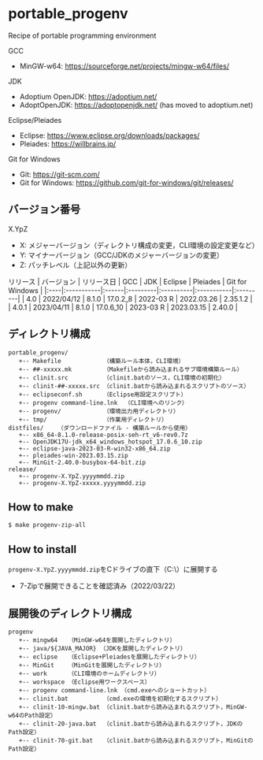 # portable_progenv
Recipe of portable programming environment

GCC
- MinGW-w64: https://sourceforge.net/projects/mingw-w64/files/

JDK
- Adoptium OpenJDK: https://adoptium.net/
- AdoptOpenJDK: https://adoptopenjdk.net/ (has moved to adoptium.net)

Eclipse/Pleiades
- Eclipse: https://www.eclipse.org/downloads/packages/
- Pleiades: https://willbrains.jp/

Git for Windows
- Git: https://git-scm.com/
- Git for Windows: https://github.com/git-for-windows/git/releases/

## バージョン番号
X.YpZ
- X: メジャーバージョン（ディレクトリ構成の変更，CLI環境の設定変更など）
- Y: マイナーバージョン（GCC/JDKのメジャーバージョンの変更）
- Z: パッチレベル（上記以外の更新）

リリース
| バージョン | リリース日 | GCC | JDK | Eclipse | Pleiades | Git for Windows |
|:----|:-----------|:------|:---------|:----------|:-----------|:---------|
| 4.0 | 2022/04/12 | 8.1.0 | 17.0.2_8 | 2022-03 R | 2022.03.26 | 2.35.1.2 |
| 4.0.1 | 2023/04/11 | 8.1.0 | 17.0.6_10 | 2023-03 R | 2023.03.15 | 2.40.0 |

## ディレクトリ構成
```
portable_progenv/
   +-- Makefile            （構築ルール本体，CLI環境）
   +-- ##-xxxxx.mk         （Makefileから読み込まれるサブ環境構築ルール）
   +-- clinit.src          （clinit.batのソース，CLI環境の初期化）
   +-- clinit-##-xxxxx.src （clinit.batから読み込まれるスクリプトのソース）
   +-- eclipseconf.sh      （Eclipse用設定スクリプト）
   +-- progenv command-line.lnk  （CLI環境へのリンク）
   +-- progenv/            （環境出力用ディレクトリ）
   +-- tmp/                （作業用ディレクトリ）
distfiles/    （ダウンロードファイル - 構築ルールから使用）
   +-- x86_64-8.1.0-release-posix-seh-rt_v6-rev0.7z
   +-- OpenJDK17U-jdk_x64_windows_hotspot_17.0.6_10.zip
   +-- eclipse-java-2023-03-R-win32-x86_64.zip
   +-- pleiades-win-2023.03.15.zip
   +-- MinGit-2.40.0-busybox-64-bit.zip
release/
   +-- progenv-X.YpZ.yyyymmdd.zip
   +-- progenv-X.YpZ-xxxxx.yyyymmdd.zip
```

## How to make
```
$ make progenv-zip-all
```

## How to install
`progenv-X.YpZ.yyyymmdd.zip`をCドライブの直下（C:\）に展開する
- 7-Zipで展開できることを確認済み（2022/03/22）

## 展開後のディレクトリ構成
```
progenv
   +-- mingw64   （MinGW-w64を展開したディレクトリ）
   +-- java/${JAVA_MAJOR} （JDKを展開したディレクトリ）
   +-- eclipse   （Eclipse+Pleiadesを展開したディレクトリ）
   +-- MinGit    （MinGitを展開したディレクトリ）
   +-- work      （CLI環境のホームディレクトリ）
   +-- workspace （Eclipse用ワークスペース）
   +-- progenv command-line.lnk （cmd.exeへのショートカット）
   +-- clinit.bat          （cmd.exeの環境を初期化するスクリプト）
   +-- clinit-10-mingw.bat （clinit.batから読み込まれるスクリプト，MinGW-w64のPath設定）
   +-- clinit-20-java.bat  （clinit.batから読み込まれるスクリプト，JDKのPath設定）
   +-- clinit-70-git.bat   （clinit.batから読み込まれるスクリプト，MinGitのPath設定）
```
